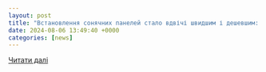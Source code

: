 ```yaml
---
layout: post
title: "Встановлення сонячних панелей стало вдвічі швидшим і дешевшим: допомагає унікальний робот із ШІ"
date: 2024-08-06 13:49:40 +0000
categories: [news]
---
```


[Читати далі](https://focus.ua/uk/digital/661595-vstanovlennya-sonyachnih-paneley-stalo-vdvichi-shvidshim-i-deshevshim-dopomagaye-unikalniy-robot-iz-shi)
